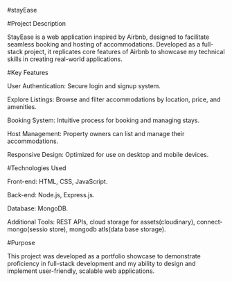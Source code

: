 #stayEase

#Project Description

StayEase is a web application inspired by Airbnb, designed to facilitate seamless booking and hosting of accommodations. Developed as a full-stack project, it replicates core features of Airbnb to showcase my technical skills in creating real-world applications.

#Key Features

User Authentication:  Secure login and signup system.

Explore Listings:  Browse and filter accommodations by location, price, and amenities.

Booking System:  Intuitive process for booking and managing stays.

Host Management: Property owners can list and manage their accommodations.

Responsive Design: Optimized for use on desktop and mobile devices.


#Technologies Used

Front-end: HTML, CSS, JavaScript.

Back-end: Node.js, Express.js.

Database: MongoDB.

Additional Tools: REST APIs, cloud storage for assets(cloudinary), connect-mongo(sessio store), mongodb atls(data base storage).

#Purpose

This project was developed as a portfolio showcase to demonstrate proficiency in full-stack development and my ability to design and implement user-friendly, scalable web applications.

